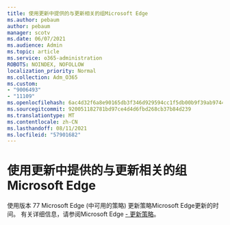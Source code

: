 ```yaml
---
title: 使用更新中提供的与更新相关的组Microsoft Edge
ms.author: pebaum
author: pebaum
manager: scotv
ms.date: 06/07/2021
ms.audience: Admin
ms.topic: article
ms.service: o365-administration
ROBOTS: NOINDEX, NOFOLLOW
localization_priority: Normal
ms.collection: Adm_O365
ms.custom:
- "9006493"
- "11109"
ms.openlocfilehash: 6ac4d32f6a8e90165db3f346d929594cc1f5db00b9f39ab9744ff1e017c58af1
ms.sourcegitcommit: 920051182781bd97ce4d4d6fbd268cb37b84d239
ms.translationtype: MT
ms.contentlocale: zh-CN
ms.lasthandoff: 08/11/2021
ms.locfileid: "57901682"
---
```

# <a name="use-update-related-group-policies-available-in-microsoft-edge"></a>使用更新中提供的与更新相关的组Microsoft Edge

使用版本 77 Microsoft Edge (中可用的策略) 更新策略Microsoft Edge更新的时间。 有关详细信息，请参阅Microsoft Edge [- 更新策略](https://docs.microsoft.com/DeployEdge/microsoft-edge-update-policies#available-policies)。